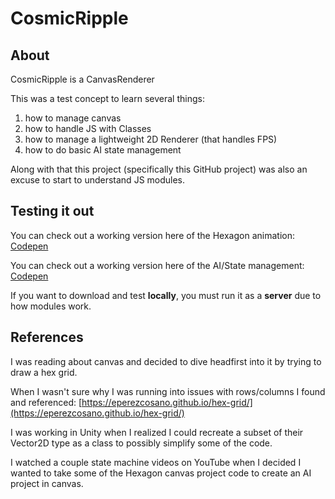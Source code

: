 # CosmicRipple

## About

CosmicRipple is a CanvasRenderer

This was a test concept to learn several things:
1. how to manage canvas
2. how to handle JS with Classes
3. how to manage a lightweight 2D Renderer (that handles FPS)
4. how to do basic AI state management

Along with that this project (specifically this GitHub project) was also an excuse to start to understand JS modules.

## Testing it out

You can check out a working version here of the Hexagon animation: [Codepen](https://codepen.io/Event_Horizon/pen/jOGxXgB)

You can check out a working version here of the AI/State management: [Codepen](https://codepen.io/Event_Horizon/pen/ZEazZjd)

If you want to download and test **locally**, you must run it as a **server** due to how modules work.

## References

I was reading about canvas and decided to dive headfirst into it by trying to draw a hex grid.

When I wasn't sure why I was running into issues with rows/columns I found and referenced: [https://eperezcosano.github.io/hex-grid/](https://eperezcosano.github.io/hex-grid/)

I was working in Unity when I realized I could recreate a subset of their Vector2D type as a class to possibly simplify some of the code.

I watched a couple state machine videos on YouTube when I decided I wanted to take some of the Hexagon canvas project code to create an AI project in canvas.